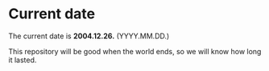 # Current date

The current date is **2004.12.26.** (YYYY.MM.DD.)

This repository will be good when the world ends, so we will know how long it lasted.